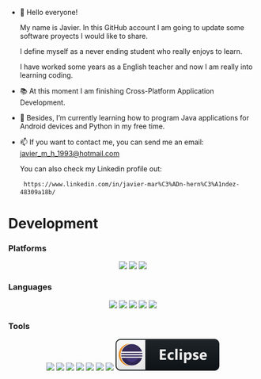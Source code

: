 - 👋 Hello everyone! 

  My name is Javier. In this GitHub account I am going to update some software proyects I would like to share.
  
  I define myself as a never ending student who really enjoys to learn.
  
  I have worked some years as a English teacher and now I am really into learning coding.

- 📚 At this moment I am finishing Cross-Platform Application Development.
- 🌱 Besides, I’m currently learning how to program Java applications for Android devices and Python in my free time.
- 📫 If you want to contact me, you can send me an email: javier_m_h_1993@hotmail.com 

    You can also check my Linkedin profile out: 

       https://www.linkedin.com/in/javier-mar%C3%ADn-hern%C3%A1ndez-48309a18b/
       
# Development

### Platforms

<p align="center">
  <img src="https://user-images.githubusercontent.com/79081307/202588855-48f3207a-bbcf-4ba8-b28b-3141478730d5.png"/>
  <img src="https://user-images.githubusercontent.com/79081307/202588863-cae95059-42f8-4c82-b93c-655a111313c3.png">
  <img src="https://user-images.githubusercontent.com/79081307/202588870-d36d1d2a-e9c4-4391-84f2-fe477be8218f.png">
</p>

### Languages

<p align="center">
    <img src="https://user-images.githubusercontent.com/79081307/202588561-ac03d810-b73c-407e-abc9-79f64a044734.png"/>
    <img src="https://user-images.githubusercontent.com/79081307/202588596-1671e1a4-6234-44bf-adb9-c748299d9513.png"/>
    <img src="https://user-images.githubusercontent.com/79081307/202588620-24fe7710-afc1-4e52-827b-6cd5d6c1b8aa.png">
    <img src="https://user-images.githubusercontent.com/79081307/202588633-05e34523-1ca9-46d3-9916-b0bf13697b6e.png"/>
    <img src="https://user-images.githubusercontent.com/79081307/202588817-a23c762d-4f13-4f5a-b2a5-24bee4286e9f.png"/>                               
</p>  

### Tools

<p align="center">
      <img src="https://user-images.githubusercontent.com/79081307/202588700-c22369f2-061e-4461-b513-61d584c7d106.png"/>
      <img src="https://user-images.githubusercontent.com/79081307/202588708-92012bde-a5df-4a32-a3c4-4e296396a467.png"/>
      <img src="https://user-images.githubusercontent.com/79081307/202588729-98f42354-86ee-44de-97b6-6f82cc547c03.png"/>
      <img src="https://user-images.githubusercontent.com/79081307/202588740-9c1cee7e-cf66-4712-8963-1fb05114a077.png"/>
      <img src="https://user-images.githubusercontent.com/79081307/202591853-9ccf67fd-6a0f-4dad-9b07-a67b5a6d90d6.png"/>
      <img src="https://user-images.githubusercontent.com/79081307/202592573-616517f0-205a-4e6b-bc8a-a6901ef0e0b0.png"/>
      <img src="https://user-images.githubusercontent.com/79081307/202592589-6927f847-4796-45c7-aee0-62db0dc56dbd.png"/>
      <img src="https://github.com/MikeCodesDotNET/ColoredBadges/blob/master/svg/dev/tools/eclipse.svg"/>
</p>

